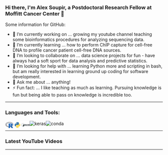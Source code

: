 ### Hi there, I'm Alex Soupir, a Postdoctoral Research Fellow at Moffitt Cancer Center 👋

<!--
**ACSoupir/ACSoupir** is a ✨ _special_ ✨ repository because its `README.md` (this file) appears on your GitHub profile.

Here are some ideas to get you started:

- 📫 How to reach me: ...
- 😄 Pronouns: ...
-->
Some information for GitHub:

- 🔭 I’m currently working on ... growing my youtube channel teaching some bioinformatics procedures for analyzing sequencing data.
- 🌱 I’m currently learning ... how to perform ChIP capture for cell-free DNA to profile cancer patient cell-free DNA sources.
- 👯 I’m looking to collaborate on ... data science projects for fun - have always had a soft sport for data analysis and predictive statistics.
- 🤔 I’m looking for help with ... learning Python more and scripting in bash, but am really interested in learning ground up coding for software development.
- 💬 Ask me about ... anything!
- ⚡ Fun fact: ... I like teaching as much as learning. Pursuing knowledge is fun but being able to pass on knowledge is incredible too.

---

### Languages and Tools:

[<img align="left" alt="R and R Studio" height="26px" src="https://raw.githubusercontent.com/github/explore/80688e429a7d4ef2fca1e82350fe8e3517d3494d/topics/r/r.png" />][rcran]
[<img align="left" alt="python" height="26px" src="https://raw.githubusercontent.com/github/explore/80688e429a7d4ef2fca1e82350fe8e3517d3494d/topics/python/python.png" />][youtube]
[<img align="left" alt="bash" height="26px" src="https://raw.githubusercontent.com/github/explore/80688e429a7d4ef2fca1e82350fe8e3517d3494d/topics/bash/bash.png" />][youtube]
[<img align="left" alt="keras" height="26px" src="https://camo.githubusercontent.com/0d08dc4f9466d347e8d28a951ea51e3430c6f92c/68747470733a2f2f73332e616d617a6f6e6177732e636f6d2f6b657261732e696f2f696d672f6b657261732d6c6f676f2d323031382d6c617267652d313230302e706e67" />][preterm]
[<img align="left" alt="conda" height="26px" src="https://camo.githubusercontent.com/fad01f2c15a7fc0326d7e9cc816f46757fc86ed8/68747470733a2f2f73332e616d617a6f6e6177732e636f6d2f636f6e64612d6465762f636f6e64615f6c6f676f2e737667" />][preterm]
<br />

---

### Latest YouTube Videos
<!-- YOUTUBE:START -->
<!-- YOUTUBE:END -->

---

[rcran]: https://cran.r-project.org/
[youtube]: https://www.youtube.com/playlist?list=PL-0fKymgD8L8qW7SQDaEf3lrSyUkEkR1k
[preterm]: https://github.com/ACSoupir/Preterm-Dream-Challenge/blob/master/Neural_Net_Write_Up.md
